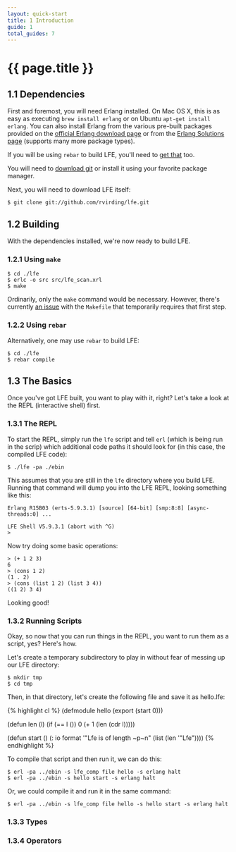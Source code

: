 ```yaml
---
layout: quick-start
title: 1 Introduction
guide: 1
total_guides: 7
---
```

# {{ page.title }}

## 1.1 Dependencies

First and foremost, you will need Erlang installed. On Mac OS X, this is as
easy as executing ```brew install erlang``` or on Ubuntu ```apt-get install
erlang```. You can also install Erlang from the various pre-built packages
provided on the <a href="http://www.erlang.org/download.html">official Erlang
download page</a> or from the
<a href="https://www.erlang-solutions.com/downloads/download-erlang-otp">Erlang
Solutions page</a> (supports many more package types).

If you will be using ```rebar``` to build LFE, you'll need to
<a href="https://github.com/basho/rebar">get that</a> too.

You will need to <a href="http://git-scm.com/downloads">download git</a> or
install it using your favorite package manager.

Next, you will need to download LFE itself:

    $ git clone git://github.com/rvirding/lfe.git

## 1.2 Building

With the dependencies installed, we're now ready to build LFE.

### 1.2.1 Using ```make```

    $ cd ./lfe
    $ erlc -o src src/lfe_scan.xrl
    $ make

Ordinarily, only the ```make``` command would be necessary. However, there's
currently <a href="https://github.com/rvirding/lfe/issues/14">an issue</a> with
the ```Makefile``` that temporarily requires that first step.

### 1.2.2 Using ```rebar```

Alternatively, one may use ```rebar``` to build LFE:

    $ cd ./lfe
    $ rebar compile

## 1.3 The Basics

Once you've got LFE built, you want to play with it, right? Let's take a look
at the REPL (interactive shell) first.

### 1.3.1 The REPL

To start the REPL, simply run the ```lfe``` script and tell ```erl``` (which is
being run in the scrip) which additional code paths it should look for (in this
case, the compiled LFE code):

    $ ./lfe -pa ./ebin

This assumes that you are still in the ```lfe``` directory where you build LFE.
Running that command will dump you into the LFE REPL, looking something like
this:

    Erlang R15B03 (erts-5.9.3.1) [source] [64-bit] [smp:8:8] [async-threads:0] ...

    LFE Shell V5.9.3.1 (abort with ^G)
    >

Now try doing some basic operations:

    > (+ 1 2 3)
    6
    > (cons 1 2)
    (1 . 2)
    > (cons (list 1 2) (list 3 4))
    ((1 2) 3 4)

Looking good!

### 1.3.2 Running Scripts

Okay, so now that you can run things in the REPL, you want to run them as a
script, yes? Here's how.

Let's create a temporary subdirectory to play in without fear of messing up our LFE directory:

    $ mkdir tmp
    $ cd tmp

Then, in that directory, let's create the following file and save it as hello.lfe:

{% highlight cl %}
(defmodule hello
  (export (start 0)))

(defun len (l)
    (if (== l ()) 0
        (+ 1 (len (cdr l)))))

(defun start ()
  (: io format '"Lfe is of length ~p~n" (list (len '"Lfe"))))
{% endhighlight %}

To compile that script and then run it, we can do this:

    $ erl -pa ../ebin -s lfe_comp file hello -s erlang halt
    $ erl -pa ../ebin -s hello start -s erlang halt

Or, we could compile it and run it in the same command:

    $ erl -pa ../ebin -s lfe_comp file hello -s hello start -s erlang halt

### 1.3.3 Types

### 1.3.4 Operators

